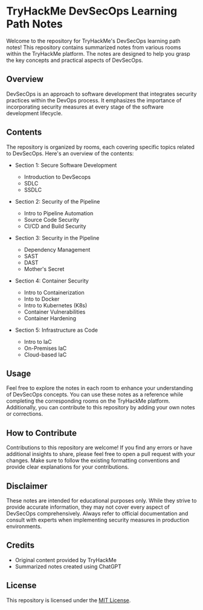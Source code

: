 # TryHackMe DevSecOps Learning Path Notes
 
Welcome to the repository for TryHackMe's DevSecOps learning path notes! This repository contains summarized notes from various rooms within the TryHackMe platform. The notes are designed to help you grasp the key concepts and practical aspects of DevSecOps.
 
## Overview
 
DevSecOps is an approach to software development that integrates security practices within the DevOps process. It emphasizes the importance of incorporating security measures at every stage of the software development lifecycle.
 
## Contents
 
The repository is organized by rooms, each covering specific topics related to DevSecOps. Here's an overview of the contents:
 
- Section 1: Secure Software Development
  - Introduction to DevSecops
  - SDLC
  - SSDLC
 
- Section 2: Security of the Pipeline
  - Intro to Pipeline Automation
  - Source Code Security
  - CI/CD and Build Security
 
- Section 3: Security in the Pipeline
  - Dependency Management
  - SAST
  - DAST
  - Mother's Secret
 
- Section 4: Container Security 
  - Intro to Containerization
  -  Into to Docker
  - Intro to Kubernetes (K8s)
  - Container Vulnerabilities
  - Container Hardening
 
- Section 5: Infrastructure as Code
  - Intro to IaC
  - On-Premises IaC
  - Cloud-based IaC
 
## Usage
 
Feel free to explore the notes in each room to enhance your understanding of DevSecOps concepts. You can use these notes as a reference while completing the corresponding rooms on the TryHackMe platform. Additionally, you can contribute to this repository by adding your own notes or corrections.
 
## How to Contribute
 
Contributions to this repository are welcome! If you find any errors or have additional insights to share, please feel free to open a pull request with your changes. Make sure to follow the existing formatting conventions and provide clear explanations for your contributions.
 
## Disclaimer
 
These notes are intended for educational purposes only. While they strive to provide accurate information, they may not cover every aspect of DevSecOps comprehensively. Always refer to official documentation and consult with experts when implementing security measures in production environments.
 
## Credits
 
- Original content provided by TryHackMe
- Summarized notes created using ChatGPT
 
## License
 
This repository is licensed under the [MIT License](LICENSE).
